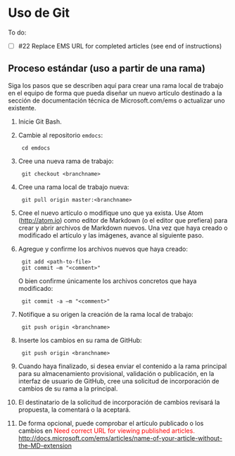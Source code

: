 <properties pageTitle="Comandos de Git para crear un nuevo artículo o actualizar uno existente" description="Pasos para usar los repositorios de GitHub con contenido técnico sobre Azure." metaKeywords="" services="" solutions="" documentationCenter="" authors="v-jocgar" videoId="" scriptId="" manager="robmazz" />

<tags ms.service="contributor-guide" ms.devlang="" ms.topic="article" ms.tgt_pltfrm="" ms.workload="" ms.date="02/24/2016" ms.author="v-jocgar" />

# Uso de Git

To do:
- [ ] #22 Replace EMS URL for completed articles (see end of instructions)

## Proceso estándar (uso a partir de una rama)
Siga los pasos que se describen aquí para crear una rama local de trabajo en el equipo de forma que pueda diseñar un nuevo artículo destinado a la sección de documentación técnica de Microsoft.com/ems o actualizar uno existente.

1. Inicie Git Bash. 

2. Cambie al repositorio `emdocs`:

        cd emdocs
        
3. Cree una nueva rama de trabajo:

        git checkout <branchname>

4. Cree una rama local de trabajo nueva:

        git pull origin master:<branchname>

5. Cree el nuevo artículo o modifique uno que ya exista. Use Atom (http://atom.io) como editor de Markdown (o el editor que prefiera) para crear y abrir archivos de Markdown nuevos. Una vez que haya creado o modificado el artículo y las imágenes, avance al siguiente paso.

6. Agregue y confirme los archivos nuevos que haya creado:

        git add <path-to-file>
        git commit –m "<comment>"
        
   O bien confirme únicamente los archivos concretos que haya modificado:

        git commit -a –m "<comment>"

7. Notifique a su origen la creación de la rama local de trabajo:

        git push origin <branchname>

8. Inserte los cambios en su rama de GitHub:

        git push origin <branchname>

9. Cuando haya finalizado, si desea enviar el contenido a la rama principal para su almacenamiento provisional, validación o publicación, en la interfaz de usuario de GitHub, cree una solicitud de incorporación de cambios de su rama a la principal.

10. El destinatario de la solicitud de incorporación de cambios revisará la propuesta, la comentará o la aceptará. 

11. De forma opcional, puede comprobar el artículo publicado o los cambios en
<span style="color:red;">Need correct URL for viewing published articles.</span>
 http://docs.microsoft.com/ems/articles/name-of-your-article-without-the-MD-extension


<!--HONumber=Mar16_HO1-->


